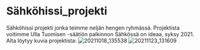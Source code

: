 # Sähköhissi_projekti
Sähköhissi projekti jonka teimme neljän hengen ryhmässä. Projektista voitimme Ulla Tuomisen -säätiön palkinnon Sähkössä on ideaa, syksy 2021.
Alta löytyy kuvia projektista:
![20211018_135538](https://github.com/Thuubias/S-hk-hissi_projekti/assets/98958963/9b24a579-67cb-43d5-bf27-bc995affc630)
![20211123_131609](https://github.com/Thuubias/S-hk-hissi_projekti/assets/98958963/d9e13d6f-2ca6-44b0-ac13-1ad109731dce)
